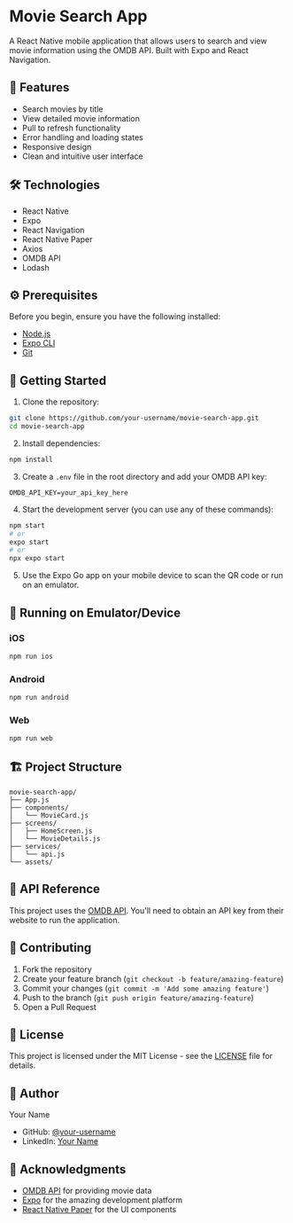 # Movie Search App

A React Native mobile application that allows users to search and view movie information using the OMDB API. Built with Expo and React Navigation.

## 📱 Features

- Search movies by title
- View detailed movie information
- Pull to refresh functionality
- Error handling and loading states
- Responsive design
- Clean and intuitive user interface

## 🛠 Technologies

- React Native
- Expo
- React Navigation
- React Native Paper
- Axios
- OMDB API
- Lodash

## ⚙️ Prerequisites

Before you begin, ensure you have the following installed:
- [Node.js](https://nodejs.org/)
- [Expo CLI](https://docs.expo.dev/get-started/installation/)
- [Git](https://git-scm.com/)

## 🚀 Getting Started

1. Clone the repository:
```bash
git clone https://github.com/your-username/movie-search-app.git
cd movie-search-app
```

2. Install dependencies:
```bash
npm install
```

3. Create a `.env` file in the root directory and add your OMDB API key:
```
OMDB_API_KEY=your_api_key_here
```

4. Start the development server (you can use any of these commands):
```bash
npm start
# or
expo start
# or
npx expo start
```

5. Use the Expo Go app on your mobile device to scan the QR code or run on an emulator.

## 📱 Running on Emulator/Device

### iOS
```bash
npm run ios
```

### Android
```bash
npm run android
```

### Web
```bash
npm run web
```

## 🏗️ Project Structure

```
movie-search-app/
├── App.js
├── components/
│   └── MovieCard.js
├── screens/
│   ├── HomeScreen.js
│   └── MovieDetails.js
├── services/
│   └── api.js
└── assets/
```

## 📄 API Reference

This project uses the [OMDB API](https://www.omdbapi.com/). You'll need to obtain an API key from their website to run the application.

## 🤝 Contributing

1. Fork the repository
2. Create your feature branch (`git checkout -b feature/amazing-feature`)
3. Commit your changes (`git commit -m 'Add some amazing feature'`)
4. Push to the branch (`git push origin feature/amazing-feature`)
5. Open a Pull Request

## 📝 License

This project is licensed under the MIT License - see the [LICENSE](LICENSE) file for details.

## 👤 Author

Your Name
- GitHub: [@your-username](https://github.com/your-username)
- LinkedIn: [Your Name](https://linkedin.com/in/your-profile)

## 🙏 Acknowledgments

- [OMDB API](https://www.omdbapi.com/) for providing movie data
- [Expo](https://expo.dev/) for the amazing development platform
- [React Native Paper](https://callstack.github.io/react-native-paper/) for the UI components

